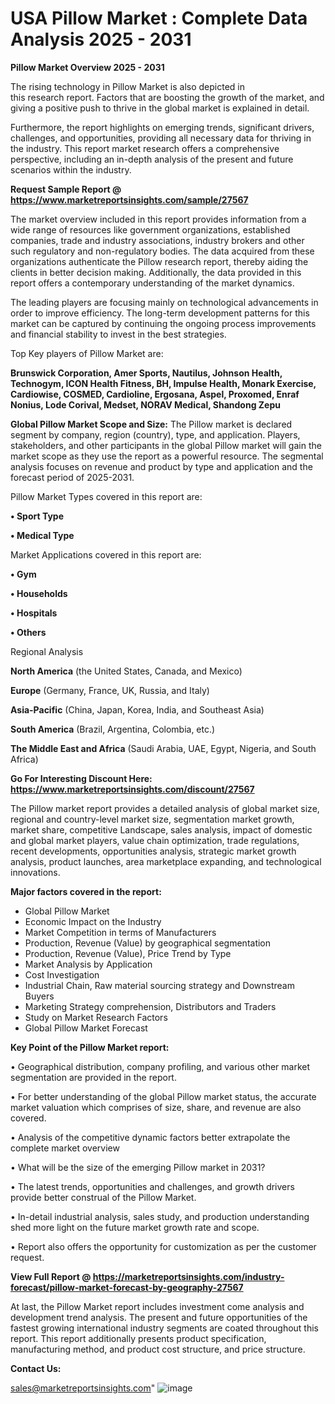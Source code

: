 # USA Pillow Market : Complete Data Analysis 2025 - 2031

<Strong> Pillow Market Overview 2025 - 2031</strong>

The rising technology in Pillow Market is also depicted in this research report. Factors that are boosting the growth of the market, and giving a positive push to thrive in the global market is explained in detail.

Furthermore, the report highlights on emerging trends, significant drivers, challenges, and opportunities, providing all necessary data for thriving in the industry. This report market research offers a comprehensive perspective, including an in-depth analysis of the present and future scenarios within the industry.

<strong>Request Sample Report @ <a href=https://www.marketreportsinsights.com/sample/27567>https://www.marketreportsinsights.com/sample/27567</a></strong>

The market overview included in this report provides information from a wide range of resources like government organizations, established companies, trade and industry associations, industry brokers and other such regulatory and non-regulatory bodies. The data acquired from these organizations authenticate the Pillow research report, thereby aiding the clients in better decision making. Additionally, the data provided in this report offers a contemporary understanding of the market dynamics.

The leading players are focusing mainly on technological advancements in order to improve efficiency. The long-term development patterns for this market can be captured by continuing the ongoing process improvements and financial stability to invest in the best strategies.

Top Key players of Pillow Market are:

<strong>Brunswick Corporation, Amer Sports, Nautilus, Johnson Health, Technogym, ICON Health Fitness, BH, Impulse Health, Monark Exercise, Cardiowise, COSMED, Cardioline, Ergosana, Aspel, Proxomed, Enraf Nonius, Lode Corival, Medset, NORAV Medical, Shandong Zepu</strong>

<strong><b>Global Pillow Market Scope and Size:</b></strong>
The Pillow market is declared segment by company, region (country), type, and application. Players, stakeholders, and other participants in the global Pillow market will gain the market scope as they use the report as a powerful resource. The segmental analysis focuses on revenue and product by type and application and the forecast period of 2025-2031.

Pillow Market Types covered in this report are:

<strong>• Sport Type

• Medical Type</strong>

Market Applications covered in this report are:

<strong>• Gym

• Households

• Hospitals

• Others</strong> 

Regional Analysis

<strong>North America</strong> (the United States, Canada, and Mexico)

<strong>Europe</strong> (Germany, France, UK, Russia, and Italy)

<strong>Asia-Pacific</strong> (China, Japan, Korea, India, and Southeast Asia)

<strong>South America</strong> (Brazil, Argentina, Colombia, etc.)

<strong>The Middle East and Africa</strong> (Saudi Arabia, UAE, Egypt, Nigeria, and South Africa)

<strong>Go For Interesting Discount Here: <a href=https://www.marketreportsinsights.com/discount/27567>https://www.marketreportsinsights.com/discount/27567</a></strong>

The Pillow market report provides a detailed analysis of global market size, regional and country-level market size, segmentation market growth, market share, competitive Landscape, sales analysis, impact of domestic and global market players, value chain optimization, trade regulations, recent developments, opportunities analysis, strategic market growth analysis, product launches, area marketplace expanding, and technological innovations.

<strong><b>Major factors covered in the report:</b></strong>
<ul>
  <li>Global Pillow Market </li>
  <li>Economic Impact on the Industry</li>
  <li>Market Competition in terms of Manufacturers</li>
  <li>Production, Revenue (Value) by geographical segmentation</li>
  <li>Production, Revenue (Value), Price Trend by Type</li>
  <li>Market Analysis by Application</li>
  <li>Cost Investigation</li>
  <li>Industrial Chain, Raw material sourcing strategy and Downstream Buyers</li>
  <li>Marketing Strategy comprehension, Distributors and Traders</li>
  <li>Study on Market Research Factors</li>
  <li>Global Pillow Market Forecast</li>
</ul>

<strong><b>Key Point of the Pillow Market report:</b></strong>

• Geographical distribution, company profiling, and various other market segmentation are provided in the report.

• For better understanding of the global Pillow market status, the accurate market valuation which comprises of size, share, and revenue are also covered.

• Analysis of the competitive dynamic factors better extrapolate the complete market overview

• What will be the size of the emerging Pillow market in 2031?

• The latest trends, opportunities and challenges, and growth drivers provide better construal of the Pillow Market.

• In-detail industrial analysis, sales study, and production understanding shed more light on the future market growth rate and scope.

• Report also offers the opportunity for customization as per the customer request.

<strong><b>View Full Report @ <a href=https://marketreportsinsights.com/industry-forecast/pillow-market-forecast-by-geography-27567>https://marketreportsinsights.com/industry-forecast/pillow-market-forecast-by-geography-27567</a></b></strong>


At last, the Pillow Market report includes investment come analysis and development trend analysis. The present and future opportunities of the fastest growing international industry segments are coated throughout this report. This report additionally presents product specification, manufacturing method, and product cost structure, and price structure.

<strong>Contact Us:</strong>

sales@marketreportsinsights.com"
![image](https://github.com/user-attachments/assets/7079b70a-98dc-45b9-8036-8dbe4328d9f3)
